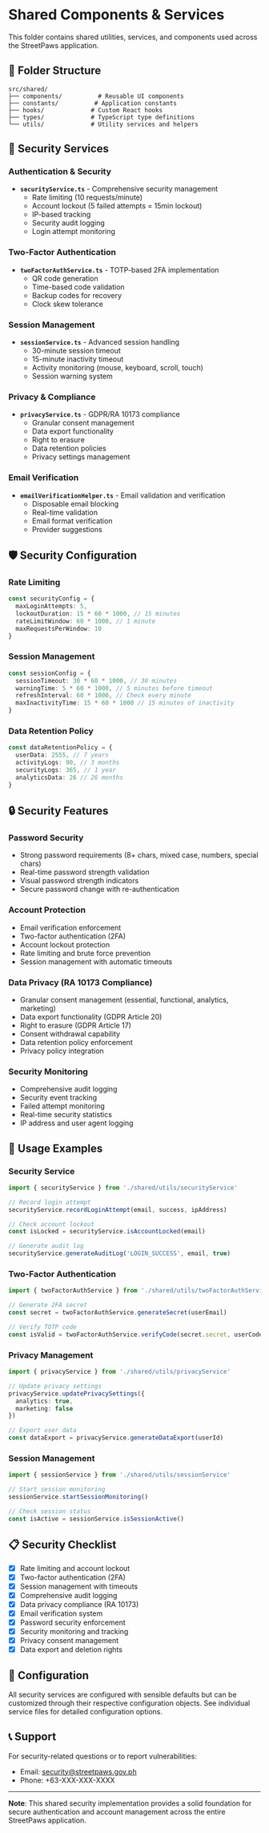 # Shared Components & Services

This folder contains shared utilities, services, and components used across the StreetPaws application.

## 📁 Folder Structure

```
src/shared/
├── components/          # Reusable UI components
├── constants/          # Application constants
├── hooks/             # Custom React hooks
├── types/             # TypeScript type definitions
└── utils/             # Utility services and helpers
```

## 🔐 Security Services

### Authentication & Security
- **`securityService.ts`** - Comprehensive security management
  - Rate limiting (10 requests/minute)
  - Account lockout (5 failed attempts = 15min lockout)
  - IP-based tracking
  - Security audit logging
  - Login attempt monitoring

### Two-Factor Authentication
- **`twoFactorAuthService.ts`** - TOTP-based 2FA implementation
  - QR code generation
  - Time-based code validation
  - Backup codes for recovery
  - Clock skew tolerance

### Session Management
- **`sessionService.ts`** - Advanced session handling
  - 30-minute session timeout
  - 15-minute inactivity timeout
  - Activity monitoring (mouse, keyboard, scroll, touch)
  - Session warning system

### Privacy & Compliance
- **`privacyService.ts`** - GDPR/RA 10173 compliance
  - Granular consent management
  - Data export functionality
  - Right to erasure
  - Data retention policies
  - Privacy settings management

### Email Verification
- **`emailVerificationHelper.ts`** - Email validation and verification
  - Disposable email blocking
  - Real-time validation
  - Email format verification
  - Provider suggestions

## 🛡️ Security Configuration

### Rate Limiting
```typescript
const securityConfig = {
  maxLoginAttempts: 5,
  lockoutDuration: 15 * 60 * 1000, // 15 minutes
  rateLimitWindow: 60 * 1000, // 1 minute
  maxRequestsPerWindow: 10
}
```

### Session Management
```typescript
const sessionConfig = {
  sessionTimeout: 30 * 60 * 1000, // 30 minutes
  warningTime: 5 * 60 * 1000, // 5 minutes before timeout
  refreshInterval: 60 * 1000, // Check every minute
  maxInactivityTime: 15 * 60 * 1000 // 15 minutes of inactivity
}
```

### Data Retention Policy
```typescript
const dataRetentionPolicy = {
  userData: 2555, // 7 years
  activityLogs: 90, // 3 months
  securityLogs: 365, // 1 year
  analyticsData: 26 // 26 months
}
```

## 🔒 Security Features

### Password Security
- Strong password requirements (8+ chars, mixed case, numbers, special chars)
- Real-time password strength validation
- Visual password strength indicators
- Secure password change with re-authentication

### Account Protection
- Email verification enforcement
- Two-factor authentication (2FA)
- Account lockout protection
- Rate limiting and brute force prevention
- Session management with automatic timeouts

### Data Privacy (RA 10173 Compliance)
- Granular consent management (essential, functional, analytics, marketing)
- Data export functionality (GDPR Article 20)
- Right to erasure (GDPR Article 17)
- Consent withdrawal capability
- Data retention policy enforcement
- Privacy policy integration

### Security Monitoring
- Comprehensive audit logging
- Security event tracking
- Failed attempt monitoring
- Real-time security statistics
- IP address and user agent logging

## 🚀 Usage Examples

### Security Service
```typescript
import { securityService } from './shared/utils/securityService'

// Record login attempt
securityService.recordLoginAttempt(email, success, ipAddress)

// Check account lockout
const isLocked = securityService.isAccountLocked(email)

// Generate audit log
securityService.generateAuditLog('LOGIN_SUCCESS', email, true)
```

### Two-Factor Authentication
```typescript
import { twoFactorAuthService } from './shared/utils/twoFactorAuthService'

// Generate 2FA secret
const secret = twoFactorAuthService.generateSecret(userEmail)

// Verify TOTP code
const isValid = twoFactorAuthService.verifyCode(secret.secret, userCode)
```

### Privacy Management
```typescript
import { privacyService } from './shared/utils/privacyService'

// Update privacy settings
privacyService.updatePrivacySettings({
  analytics: true,
  marketing: false
})

// Export user data
const dataExport = privacyService.generateDataExport(userId)
```

### Session Management
```typescript
import { sessionService } from './shared/utils/sessionService'

// Start session monitoring
sessionService.startSessionMonitoring()

// Check session status
const isActive = sessionService.isSessionActive()
```

## 📋 Security Checklist

- [x] Rate limiting and account lockout
- [x] Two-factor authentication (2FA)
- [x] Session management with timeouts
- [x] Comprehensive audit logging
- [x] Data privacy compliance (RA 10173)
- [x] Email verification system
- [x] Password security enforcement
- [x] Security monitoring and tracking
- [x] Privacy consent management
- [x] Data export and deletion rights

## 🔧 Configuration

All security services are configured with sensible defaults but can be customized through their respective configuration objects. See individual service files for detailed configuration options.

## 📞 Support

For security-related questions or to report vulnerabilities:
- Email: security@streetpaws.gov.ph
- Phone: +63-XXX-XXX-XXXX

---

**Note**: This shared security implementation provides a solid foundation for secure authentication and account management across the entire StreetPaws application.
